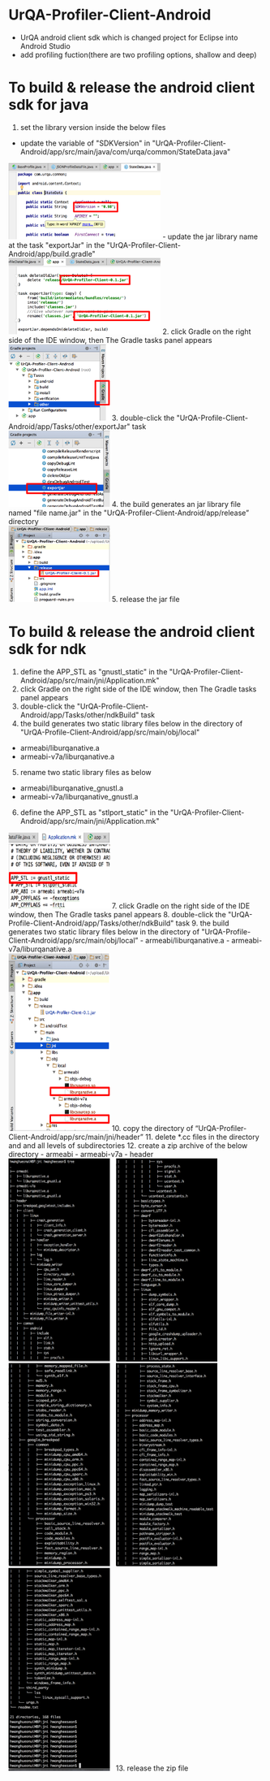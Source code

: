 # UrQA-Profiler-Client-Android
- UrQA android client sdk which is changed project for Eclipse into Android Studio
- add profiling fuction(there are two profiling options, shallow and deep)

# To build & release the android client sdk for java
1. set the library version inside the below files
 - update the variable of "SDKVersion" in "UrQA-Profiler-Client-Android/app/src/main/java/com/urqa/common/StateData.java"<br>
  <img src="readmeImages/sdkversion.png" alt="SDK Version" width="300" height="150"/>
 - update the jar library name at the task "exportJar" in the "UrQA-Profiler-Client-Android/app/build.gradle"<br>
  <img src="readmeImages/sdklibraryname.png" alt="SDK name" width="300" height="150"/>
2. click Gradle on the right side of the IDE window, then The Gradle tasks panel appears<br>
  <img src="readmeImages/gradletaskspanel.png" alt="SDK name" width="200" height="150"/>
3. double-click the "UrQA-Profile-Client-Android/app/Tasks/other/exportJar" task<br>
  <img src="readmeImages/exportJar.png" alt="SDK name" width="200" height="150"/>
4. the build generates an jar library file named "file name.jar" in the "UrQA-Profiler-Client-Android/app/release” directory<br>
  <img src="readmeImages/sdklibrary.png" alt="SDK name" width="200" height="150"/>
5. release the jar file<br>

# To build & release the android client sdk for ndk
1. define the APP_STL as "gnustl_static" in the "UrQA-Profiler-Client-Android/app/src/main/jni/Application.mk"
2. click Gradle on the right side of the IDE window, then The Gradle tasks panel appears
3. double-click the "UrQA-Profile-Client-Android/app/Tasks/other/ndkBuild" task
4. the build generates two static library files below in the directory of "UrQA-Profile-Client-Android/app/src/main/obj/local"
 - armeabi/liburqanative.a
 - armeabi-v7a/liburqanative.a
5. rename two static library files as below
 - armeabi/liburqanative_gnustl.a
 - armeabi-v7a/liburqanative_gnustl.a
6. define the APP_STL as "stlport_static" in the "UrQA-Profiler-Client-Android/app/src/main/jni/Application.mk"<br>
  <img src="readmeImages/application_mk.png" alt="SDK name" width="200" height="150"/>
7. click Gradle on the right side of the IDE window, then The Gradle tasks panel appears
8. double-click the "UrQA-Profile-Client-Android/app/Tasks/other/ndkBuild" task
9. the build generates two static library files below in the directory of "UrQA-Profile-Client-Android/app/src/main/obj/local”
 - armeabi/liburqanative.a
 - armeabi-v7a/liburqanative.a<br>
   <img src="readmeImages/staticlibrary.png" alt="SDK name" width="200" height="350"/>
10. copy the directory of “UrQA-Profiler-Client-Android/app/src/main/jni/header”
11. delete *.cc files in the directory and and all levels of subdirectories
12. create a zip archive of the below directory
  - armeabi
  - armeabi-v7a
  - header<br>
   <img src="readmeImages/tree.png" alt="SDK name" width="200" height="400"/>&nbsp;&nbsp;
   <img src="readmeImages/tree2.png" alt="SDK name" width="200" height="400"/>&nbsp;&nbsp;
   <img src="readmeImages/tree3.png" alt="SDK name" width="200" height="400"/>&nbsp;&nbsp;
   <img src="readmeImages/tree4.png" alt="SDK name" width="200" height="400"/>&nbsp;&nbsp;
   <img src="readmeImages/tree5.png" alt="SDK name" width="200" height="400"/>&nbsp;&nbsp;
13. release the zip file<br>

